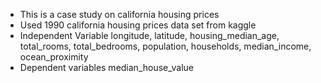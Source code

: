 - This is a case study on california housing prices
- Used 1990 california housing prices data set from kaggle
- Independent Variable
    longitude, latitude, housing_median_age, total_rooms,
       total_bedrooms, population, households, median_income,
       ocean_proximity
- Dependent variables
    median_house_value